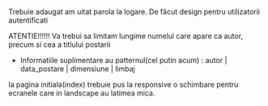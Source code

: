 Trebuie adaugat am uitat parola la logare.
De făcut design pentru utilizatorii autentificati


ATENTIE!!!!!! 
Va trebui sa limitam lungime numelui care apare ca autor, precum si cea a titlului postarii
+ Informatiile suplimentare au patternul(cel putin acum) : autor | data_postare | dimensiune | limbaj

la pagina initiala(index) trebuie pus la responsive o schimbare pentru ecranele care in landscape au latimea mica.

